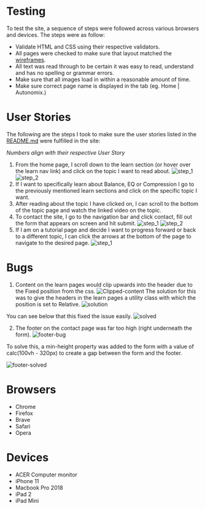 # Testing

To test the site, a sequence of steps were followed across various browsers and devices. The steps were as follow: 

 - Validate HTML and CSS using their respective validators.
 - All pages were checked to make sure that layout matched the [wireframes](https://www.dropbox.com/s/2ybowtp4rlgvrix/autonomix_wireframes.pdf?dl=0). 
 - All text was read through to be certain it was easy to read, understand and has no spelling or grammar errors.
 - Make sure that all images load in within a reasonable amount of time. 
 - Make sure correct page name is displayed in the tab (eg. Home | Autonomix.)

# User Stories 

The following are the steps I took to make sure the user stories listed in the [README.md](README.md/#UX) were fulfilled in the site:

*Numbers align with their respective User Story*

1. From the home page, I scroll down to the learn section (or hover over the learn nav link) and click on the topic I want to read about.
    ![step_1](assets/screenshots/user_story_one/step_one.png)
    ![step_2](assets/screenshots/user_story_one/step_two.png)
2. If I want to specifically learn about Balance, EQ or Compression I go to the previously mentioned learn sections and click on the specific topic I want. 
3. After reading about the topic I have clicked on, I can scroll to the bottom of the topic page and watch the linked video on the topic. 
4. To contact the site, I go to the navigation bar and click contact, fill out the form that appears on screen and hit submit. 
    ![step_1](assets/screenshots/user_story_four/step_one.png)
    ![step_2](assets/screenshots/user_story_four/step_two.png)
5. If I am on a tutorial page and decide I want to progress forward or back to a different topic, I can click the arrows at the bottom of the page to navigate to the desired page.
    ![step_1](assets/screenshots/user_story_five/step_one.png)

# Bugs

1. Content on the learn pages would clip upwards into the header due to the Fixed position from the css. 
![Clipped-content](assets/screenshots/header_clipping.png) 
The solution for this was to give the headers in the learn pages a utility class with which the position is set to Relative.
![solution](assets/screenshots/clipped_header_solution.png)

You can see below that this fixed the issue easily. 
![solved](assets/screenshots/header_solved.png)

2. The footer on the contact page was far too high (right underneath the form). 
![footer-bug](screenshots/footer_too_high.png)

To solve this, a min-height property was added to the form with a value of calc(100vh - 320px) to create a gap between the form and the footer. 

![footer-solved](assets/screenshots/footer_solved.png)


# Browsers

- Chrome
- Firefox
- Brave
- Safari
- Opera

# Devices

- ACER Computer monitor
- iPhone 11
- Macbook Pro 2018
- iPad 2
- iPad Mini